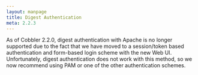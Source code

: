 ```yaml
---
layout: manpage
title: Digest Authentication
meta: 2.2.3
---
```



As of Cobbler 2.2.0, digest authentication with Apache is no longer supported due to the fact that we have moved to a session/token based authentication and form-based login scheme with the new Web UI. Unfortunately, digest authentication does not work with this method, so we now recommend using PAM or one of the other authentication schemes.
